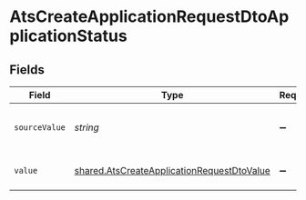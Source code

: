 # AtsCreateApplicationRequestDtoApplicationStatus


## Fields

| Field                                                                                                           | Type                                                                                                            | Required                                                                                                        | Description                                                                                                     | Example                                                                                                         |
| --------------------------------------------------------------------------------------------------------------- | --------------------------------------------------------------------------------------------------------------- | --------------------------------------------------------------------------------------------------------------- | --------------------------------------------------------------------------------------------------------------- | --------------------------------------------------------------------------------------------------------------- |
| `sourceValue`                                                                                                   | *string*                                                                                                        | :heavy_minus_sign:                                                                                              | The source value of the application status.                                                                     | Hired                                                                                                           |
| `value`                                                                                                         | [shared.AtsCreateApplicationRequestDtoValue](../../../sdk/models/shared/atscreateapplicationrequestdtovalue.md) | :heavy_minus_sign:                                                                                              | The status of the application.                                                                                  | hired                                                                                                           |